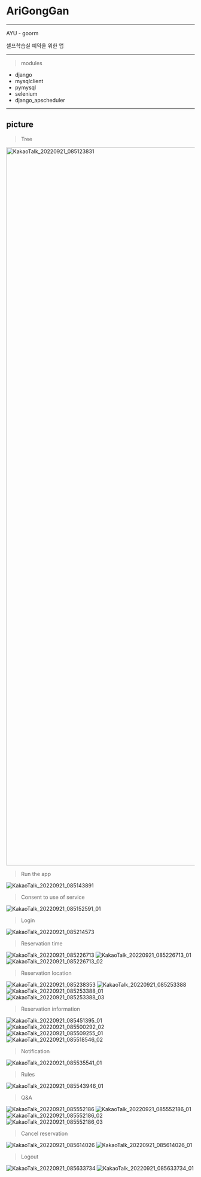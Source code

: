 # AriGongGan

---

AYU - goorm

셀프학습실 예약을 위한 앱

---
> modules
- django
- mysqlclient
- pymysql
- selenium
- django_apscheduler

---
picture
---

>Tree

<img width="1920" alt="KakaoTalk_20220921_085123831" src="https://github.com/KwonYongHwan920/arigonggan/assets/105268804/dd98d8a2-6c37-4333-a095-9bb881ad8c27">


>Run the app

![KakaoTalk_20220921_085143891](https://github.com/KwonYongHwan920/arigonggan/assets/105268804/3d21432e-ad84-485f-970d-e12ea686d662)


>Consent to use of service

![KakaoTalk_20220921_085152591_01](https://github.com/KwonYongHwan920/arigonggan/assets/105268804/6f80716c-38f1-492b-97f8-1e3f2590111e)


>Login

![KakaoTalk_20220921_085214573](https://github.com/KwonYongHwan920/arigonggan/assets/105268804/7219dd40-b988-4071-8a54-6befac7c664b)


>Reservation time

![KakaoTalk_20220921_085226713](https://github.com/KwonYongHwan920/arigonggan/assets/105268804/568cc041-1ae7-46fc-83bf-a059dcdb210b) ![KakaoTalk_20220921_085226713_01](https://github.com/KwonYongHwan920/arigonggan/assets/105268804/462df0e1-5801-40a3-a0e6-63f64d37f457) ![KakaoTalk_20220921_085226713_02](https://github.com/KwonYongHwan920/arigonggan/assets/105268804/59425305-5204-44d6-9030-44ef9352f7d7)


>Reservation location

![KakaoTalk_20220921_085238353](https://github.com/KwonYongHwan920/arigonggan/assets/105268804/f40bb309-f683-4088-a8f3-d12974d00091) ![KakaoTalk_20220921_085253388](https://github.com/KwonYongHwan920/arigonggan/assets/105268804/0f98b872-b0ca-44a1-bb30-e9f9fc9bcd08) ![KakaoTalk_20220921_085253388_01](https://github.com/KwonYongHwan920/arigonggan/assets/105268804/24e0bd69-cad1-4cf9-bff4-710e7c758f71) ![KakaoTalk_20220921_085253388_03](https://github.com/KwonYongHwan920/arigonggan/assets/105268804/46801d6d-3c3d-4bb9-8db4-953d02718557)


>Reservation information

![KakaoTalk_20220921_085451395_01](https://github.com/KwonYongHwan920/arigonggan/assets/105268804/1417b226-b1e2-437a-b67f-fbcae20a9671) ![KakaoTalk_20220921_085500292_02](https://github.com/KwonYongHwan920/arigonggan/assets/105268804/43e2df52-1612-42df-8de4-c223a8aa2e40) ![KakaoTalk_20220921_085509255_01](https://github.com/KwonYongHwan920/arigonggan/assets/105268804/6277f7dd-f0d1-48ee-8ea9-7b5424d79dc4) ![KakaoTalk_20220921_085518546_02](https://github.com/KwonYongHwan920/arigonggan/assets/105268804/004f6087-1a3c-45fc-91d1-684b47294894)


>Notification

![KakaoTalk_20220921_085535541_01](https://github.com/KwonYongHwan920/arigonggan/assets/105268804/cbfad430-f381-4cef-99c2-be6a53ff68a1)


>Rules

![KakaoTalk_20220921_085543946_01](https://github.com/KwonYongHwan920/arigonggan/assets/105268804/bbbb2d1e-cae6-4e19-80d0-bc0a652c590b)


>Q&A

![KakaoTalk_20220921_085552186](https://github.com/KwonYongHwan920/arigonggan/assets/105268804/7a3a761f-2fcc-45c1-ac4e-3ac35aa925cf) ![KakaoTalk_20220921_085552186_01](https://github.com/KwonYongHwan920/arigonggan/assets/105268804/4475166a-7eb4-495b-9a53-4da016181e4c) ![KakaoTalk_20220921_085552186_02](https://github.com/KwonYongHwan920/arigonggan/assets/105268804/3261aef9-5faf-427e-8909-3ed13e95aeb9) ![KakaoTalk_20220921_085552186_03](https://github.com/KwonYongHwan920/arigonggan/assets/105268804/8d833cb2-ff2b-42ed-ba8e-538a7a9fbad9)


>Cancel reservation

![KakaoTalk_20220921_085614026](https://github.com/KwonYongHwan920/arigonggan/assets/105268804/4faaa68b-44ef-466e-bd89-61f7c90fbb72) ![KakaoTalk_20220921_085614026_01](https://github.com/KwonYongHwan920/arigonggan/assets/105268804/b23ef0ed-dac4-4419-a486-397898a8f2ef)


>Logout

![KakaoTalk_20220921_085633734](https://github.com/KwonYongHwan920/arigonggan/assets/105268804/d3c76b0a-a3dd-488c-a406-773e16d800bd) ![KakaoTalk_20220921_085633734_01](https://github.com/KwonYongHwan920/arigonggan/assets/105268804/8d2829e6-596e-4669-8ad6-80207772253c)
